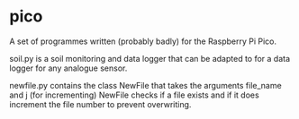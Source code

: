 # pico

A set of programmes written (probably badly) for the Raspberry Pi Pico.

soil.py is a soil monitoring and data logger that can be adapted to for a data logger for any analogue sensor.

newfile.py contains the class NewFile that takes the arguments file_name and j (for incrementing)
NewFile checks if a file exists and if it does increment the file number to prevent overwriting.
